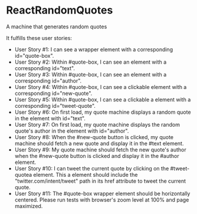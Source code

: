 # ReactRandomQuotes
A machine that generates random quotes

It fulfills these user stories: 

<ul>
<li>User Story #1: I can see a wrapper element with a corresponding id="quote-box".</li>

<li>User Story #2: Within #quote-box, I can see an element with a corresponding id="text".</li>

<li>User Story #3: Within #quote-box, I can see an element with a corresponding id="author".</li>

<li>User Story #4: Within #quote-box, I can see a clickable element with a corresponding id="new-quote".</li>

<li>User Story #5: Within #quote-box, I can see a clickable a element with a corresponding id="tweet-quote".</li>

<li>User Story #6: On first load, my quote machine displays a random quote in the element with id="text".</li>

<li>User Story #7: On first load, my quote machine displays the random quote's author in the element with id="author".</li>

<li>User Story #8: When the #new-quote button is clicked, my quote machine should fetch a new quote and display it in the #text element.</li>

<li>User Story #9: My quote machine should fetch the new quote's author when the #new-quote button is clicked and display it in the #author element.</li>

<li>User Story #10: I can tweet the current quote by clicking on the #tweet-quotea element. This a element should include the "twitter.com/intent/tweet" path in its href attribute to tweet the current quote.</li>

<li>User Story #11: The #quote-box wrapper element should be horizontally centered. Please run tests with browser's zoom level at 100% and page maximized.</li>
</ul>
